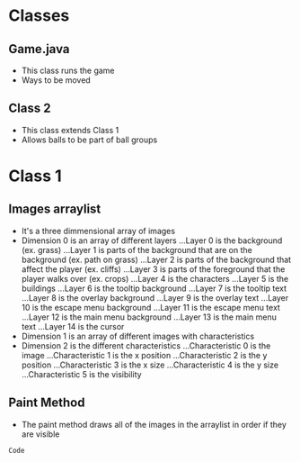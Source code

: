 # Classes
## Game.java
- This class runs the game
- Ways to be moved
## Class 2
- This class extends Class 1
- Allows balls to be part of ball groups
# Class 1
## Images arraylist
- It's a three dimmensional array of images
- Dimension 0 is an array of different layers
...Layer 0 is the background (ex. grass)
...Layer 1 is parts of the background that are on the background (ex. path on grass)
...Layer 2 is parts of the background that affect the player (ex. cliffs)
...Layer 3 is parts of the foreground that the player walks over (ex. crops)
...Layer 4 is the characters
...Layer 5 is the buildings
...Layer 6 is the tooltip background
...Layer 7 is the tooltip text
...Layer 8 is the overlay background
...Layer 9 is the overlay text
...Layer 10 is the escape menu background
...Layer 11 is the escape menu text
...Layer 12 is the main menu background
...Layer 13 is the main menu text
...Layer 14 is the cursor
- Dimension 1 is an array of different images with characteristics
- Dimension 2 is the different characteristics
...Characteristic 0 is the image
...Characteristic 1 is the x position
...Characteristic 2 is the y position
...Characteristic 3 is the x size
...Characteristic 4 is the y size
...Characteristic 5 is the visibility
## Paint Method
- The paint method draws all of the images in the arraylist in order if they are visible
```
Code
```